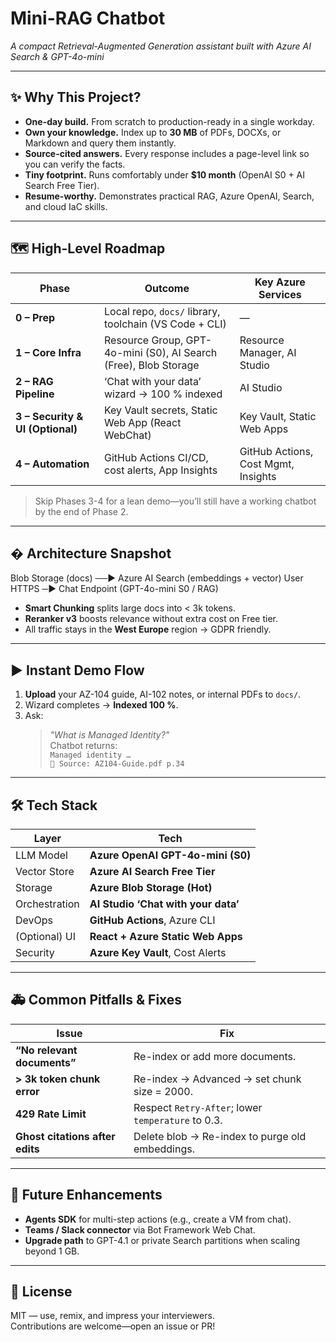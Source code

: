 # Mini-RAG Chatbot  
_A compact Retrieval-Augmented Generation assistant built with Azure AI Search & GPT-4o-mini_

---

## ✨ Why This Project?

- **One-day build.** From scratch to production-ready in a single workday.  
- **Own your knowledge.** Index up to **30 MB** of PDFs, DOCXs, or Markdown and query them instantly.  
- **Source-cited answers.** Every response includes a page-level link so you can verify the facts.  
- **Tiny footprint.** Runs comfortably under **$10 month** (OpenAI S0 + AI Search Free Tier).  
- **Resume-worthy.** Demonstrates practical RAG, Azure OpenAI, Search, and cloud IaC skills.

---

## 🗺 High-Level Roadmap

| Phase | Outcome | Key Azure Services |
|-------|---------|--------------------|
| **0 – Prep** | Local repo, `docs/` library, toolchain (VS Code + CLI) | — |
| **1 – Core Infra** | Resource Group, GPT-4o-mini (S0), AI Search (Free), Blob Storage | Resource Manager, AI Studio |
| **2 – RAG Pipeline** | ‘Chat with your data’ wizard → 100 % indexed | AI Studio |
| **3 – Security & UI (Optional)** | Key Vault secrets, Static Web App (React WebChat) | Key Vault, Static Web Apps |
| **4 – Automation** | GitHub Actions CI/CD, cost alerts, App Insights | GitHub Actions, Cost Mgmt, Insights |

> Skip Phases 3-4 for a lean demo—you’ll still have a working chatbot by the end of Phase 2.

---

## � Architecture Snapshot
Blob Storage (docs) ──► Azure AI Search (embeddings + vector)
User HTTPS ─► Chat Endpoint (GPT-4o-mini S0 / RAG)


- **Smart Chunking** splits large docs into < 3k tokens.  
- **Reranker v3** boosts relevance without extra cost on Free tier.  
- All traffic stays in the **West Europe** region → GDPR friendly.

---

## ▶️ Instant Demo Flow

1. **Upload** your AZ-104 guide, AI-102 notes, or internal PDFs to `docs/`.
2. Wizard completes → **Indexed 100 %**.
3. Ask:  
   > _"What is Managed Identity?"_  
   Chatbot returns:  
   > `Managed identity …`<br>`🔗 Source: AZ104-Guide.pdf p.34`

---

## 🛠 Tech Stack

| Layer | Tech |
|-------|------|
| LLM Model | **Azure OpenAI GPT-4o-mini (S0)** |
| Vector Store | **Azure AI Search Free Tier** |
| Storage | **Azure Blob Storage (Hot)** |
| Orchestration | **AI Studio ‘Chat with your data’** |
| DevOps | **GitHub Actions**, Azure CLI |
| (Optional) UI | **React + Azure Static Web Apps** |
| Security | **Azure Key Vault**, Cost Alerts |

---

## 🚑 Common Pitfalls & Fixes

| Issue | Fix |
|-------|-----|
| **“No relevant documents”** | Re-index or add more documents. |
| **> 3k token chunk error** | Re-index → Advanced → set chunk size = 2000. |
| **429 Rate Limit** | Respect `Retry-After`; lower `temperature` to 0.3. |
| **Ghost citations after edits** | Delete blob → Re-index to purge old embeddings. |

---

## 🌱 Future Enhancements

- **Agents SDK** for multi-step actions (e.g., create a VM from chat).  
- **Teams / Slack connector** via Bot Framework Web Chat.  
- **Upgrade path** to GPT-4.1 or private Search partitions when scaling beyond 1 GB.

---

## 📄 License

MIT — use, remix, and impress your interviewers.  
Contributions are welcome—open an issue or PR!